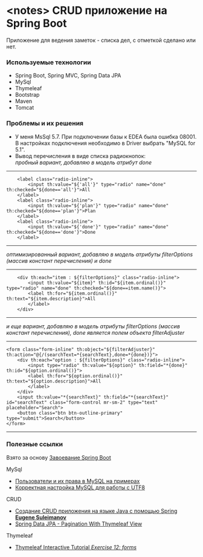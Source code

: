 # \<notes\> CRUD приложение на Spring Boot

Приложение для ведения заметок - списка дел, с отметкой сделано или нет.

### Используемые технологии
* Spring Boot, Spring MVC, Spring Data JPA
* MySql
* Thymeleaf
* Bootstrap
* Maven
* Tomcat


### Проблемы и их решения

* У меня MsSql 5.7. При подключении базы к EDEA была ошибка 08001. В настройках подключения необходимо в Driver выбрать "MySQL for 5.1".
* Вывод перечисления в виде списка радиокнопок:
<br> <i>пробный вариант, добавляю в модель атрибут done</i>
---
        <label class="radio-inline">
            <input th:value="${'all'}" type="radio" name="done" th:checked="${done=='all'}">All
        </label>
        <label class="radio-inline">
            <input th:value="${'plan'}" type="radio" name="done" th:checked="${done=='plan'}">Plan
        </label>
        <label class="radio-inline">
            <input th:value="${'done'}" type="radio" name="done" th:checked="${done=='done'}">Done
        </label>
---
<i>оптимизированный вариант, добавляю в модель атрибуты filterOptions (массив констант перечисления) и done</i>

---
        <div th:each="item : ${filterOptions}" class="radio-inline">
            <input th:value="${item}" th:id="${item.ordinal()}" type="radio" name="done" th:checked="${done==item.name()}">
            <label th:for="${item.ordinal()}" th:text="${item.description}">All
            </label>
        </div>
---
<i>и еще вариант, добавляю в модель атрибуты filterOptions (массив констант перечисления), done является полем объекта filterAdjuster</i>

---
    <form class="form-inline" th:object="${filterAdjuster}" th:action="@{/(searchText=*{searchText},done=*{done})}">
        <div th:each="option : ${filterOptions}" class="radio-inline">
            <input type="radio" th:value="${option}" th:field="*{done}" th:id="${option.ordinal()}">
            <label th:for="${option.ordinal()}" th:text="${option.description}">All
            </label>
        </div>
        <input th:value="*{searchText}" th:field="*{searchText}" id="searchText" class="form-control mr-sm-2" type="text" placeholder="Search">
        <button class="btn btn-outline-primary" type="submit">Search</button>
    </form>
---


### Полезные ссылки

Взято за основу <a href="https://javarush.ru/groups/posts/497-zavoevanie-spring-boot">Завоевание Spring Boot</a>

MySql
* <a href="http://stasyak.ru/?p=51">Пользователи и их права в MySQL на примерах</a>
* <a href="https://gahcep.github.io/blog/2013/01/05/mysql-utf8/">Корректная настройка MySQL для работы с UTF8</a>

CRUD
* <a href="https://www.youtube.com/watch?v=e7swABdqOS4">Создание CRUD приложения на языке Java с помощью Spring <b>Eugene Suleimanov</b></a>
* <a href="https://www.logicbig.com/tutorials/spring-framework/spring-data/pagination-with-thymeleaf.html">Spring Data JPA - Pagination With Thymeleaf View</b></a>
 
 Thymeleaf
 * <a href="http://itutorial.thymeleaf.org/exercise/12">Thymeleaf Interactive Tutorial <i>Exercise 12: forms</i></b></a>
 